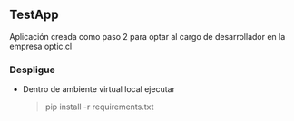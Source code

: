 ## TestApp
Aplicación creada como paso 2 para optar al cargo de desarrollador en la empresa optic.cl

### Despligue

- Dentro de ambiente virtual local ejecutar
    > pip install -r requirements.txt